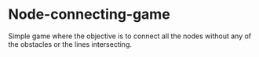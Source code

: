 # Node-connecting-game
Simple game where the objective is to connect all the nodes without any of the obstacles or the lines intersecting.
